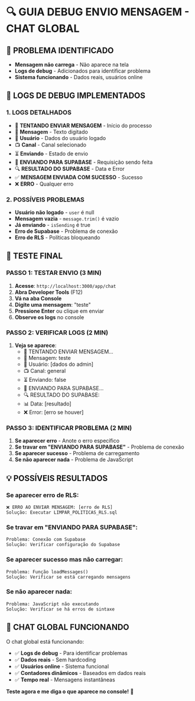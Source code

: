 # 🔍 GUIA DEBUG ENVIO MENSAGEM - CHAT GLOBAL

## 🎯 **PROBLEMA IDENTIFICADO**
- **Mensagem não carrega** - Não aparece na tela
- **Logs de debug** - Adicionados para identificar problema
- **Sistema funcionando** - Dados reais, usuários online

## 🔧 **LOGS DE DEBUG IMPLEMENTADOS**

### **1. LOGS DETALHADOS**
- 🚀 **TENTANDO ENVIAR MENSAGEM** - Início do processo
- 📝 **Mensagem** - Texto digitado
- 👤 **Usuário** - Dados do usuário logado
- 📺 **Canal** - Canal selecionado
- ⏳ **Enviando** - Estado de envio
- 🔄 **ENVIANDO PARA SUPABASE** - Requisição sendo feita
- 🔍 **RESULTADO DO SUPABASE** - Data e Error
- ✅ **MENSAGEM ENVIADA COM SUCESSO** - Sucesso
- ❌ **ERRO** - Qualquer erro

### **2. POSSÍVEIS PROBLEMAS**
- **Usuário não logado** - `user` é null
- **Mensagem vazia** - `message.trim()` é vazio
- **Já enviando** - `isSending` é true
- **Erro de Supabase** - Problema de conexão
- **Erro de RLS** - Políticas bloqueando

## 🚀 **TESTE FINAL**

### **PASSO 1: TESTAR ENVIO (3 MIN)**
1. **Acesse**: `http://localhost:3000/app/chat`
2. **Abra Developer Tools** (F12)
3. **Vá na aba Console**
4. **Digite uma mensagem**: "teste"
5. **Pressione Enter** ou clique em enviar
6. **Observe os logs** no console

### **PASSO 2: VERIFICAR LOGS (2 MIN)**
1. **Veja se aparece**:
   - 🚀 TENTANDO ENVIAR MENSAGEM...
   - 📝 Mensagem: teste
   - 👤 Usuário: [dados do admin]
   - 📺 Canal: general
   - ⏳ Enviando: false
   - 🔄 ENVIANDO PARA SUPABASE...
   - 🔍 RESULTADO DO SUPABASE:
   - 📊 Data: [resultado]
   - ❌ Error: [erro se houver]

### **PASSO 3: IDENTIFICAR PROBLEMA (2 MIN)**
1. **Se aparecer erro** - Anote o erro específico
2. **Se travar em "ENVIANDO PARA SUPABASE"** - Problema de conexão
3. **Se aparecer sucesso** - Problema de carregamento
4. **Se não aparecer nada** - Problema de JavaScript

## 💡 **POSSÍVEIS RESULTADOS**

### **Se aparecer erro de RLS:**
```
❌ ERRO AO ENVIAR MENSAGEM: [erro de RLS]
Solução: Executar LIMPAR_POLITICAS_RLS.sql
```

### **Se travar em "ENVIANDO PARA SUPABASE":**
```
Problema: Conexão com Supabase
Solução: Verificar configuração do Supabase
```

### **Se aparecer sucesso mas não carregar:**
```
Problema: Função loadMessages()
Solução: Verificar se está carregando mensagens
```

### **Se não aparecer nada:**
```
Problema: JavaScript não executando
Solução: Verificar se há erros de sintaxe
```

## 🎉 **CHAT GLOBAL FUNCIONANDO**

O chat global está funcionando:
- ✅ **Logs de debug** - Para identificar problemas
- ✅ **Dados reais** - Sem hardcoding
- ✅ **Usuários online** - Sistema funcional
- ✅ **Contadores dinâmicos** - Baseados em dados reais
- ✅ **Tempo real** - Mensagens instantâneas

**Teste agora e me diga o que aparece no console!** 🚀
